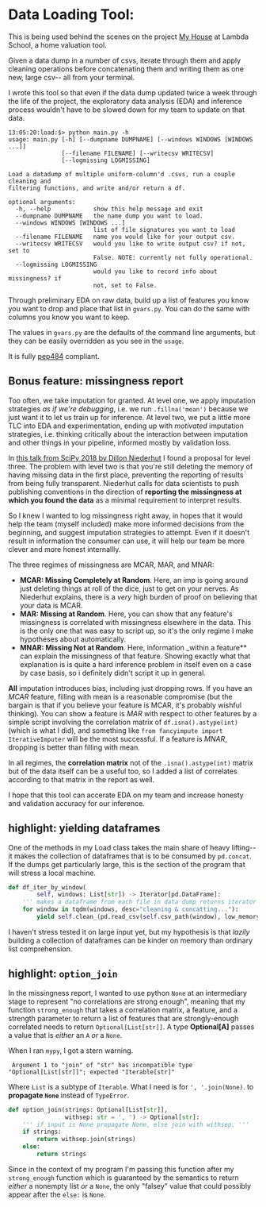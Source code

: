 # Data Loading Tool:

This is being used behind the scenes on the project [My
House](https://myhouse-6htfddism.now.sh/) at Lambda School, a home valuation
tool. 

Given a data dump in a number of csvs, iterate through them and apply cleaning
operations before concatenating them and writing them as one new, large csv-- all from
your terminal.

I wrote this tool so that even if the data dump updated twice a week through the
life of the project, the exploratory data analysis (EDA) and inference process
wouldn't have to be slowed down for my team to update on that data. 

```
13:05:20:load:$> python main.py -h
usage: main.py [-h] [--dumpname DUMPNAME] [--windows WINDOWS [WINDOWS ...]]
               [--filename FILENAME] [--writecsv WRITECSV]
               [--logmissing LOGMISSING]

Load a datadump of multiple uniform-column'd .csvs, run a couple cleaning and
filtering functions, and write and/or return a df.

optional arguments:
  -h, --help            show this help message and exit
  --dumpname DUMPNAME   the name dump you want to load.
  --windows WINDOWS [WINDOWS ...]
                        list of file signatures you want to load
  --filename FILENAME   name you would like for your output csv.
  --writecsv WRITECSV   would you like to write output csv? if not, set to
                        False. NOTE: currently not fully operational.
  --logmissing LOGMISSING
                        would you like to record info about missingness? if
                        not, set to False.
```

Through preliminary EDA on raw data, build up a list of features you know you want
to drop and place that list in `gvars.py`. You can do the same with columns you
know you want to keep. 

The values in `gvars.py` are the defaults of the command line arguments, but
they can be easily overridden as you see in the `usage`. 

It is fully [pep484](https://www.python.org/dev/peps/pep-0484/) compliant. 

## Bonus feature: missingness report

Too often, we take imputation for granted. At level one, we apply imputation
strategies _as if we're debugging_, i.e. we run `.fillna('mean')` because we just want it to let us train up for inference. At level two, we put a little more TLC into EDA and experimentation,
ending up with _motivated_ imputation strategies, i.e. thinking critically about the
interaction between imputation and other things in your pipeline, informed mostly by validation loss. 

In [this talk from SciPy 2018 by Dillon Niederhut](https://youtu.be/2gkw2T5jAfo) I found a proposal for
level three. The problem with level two is that you're
still deleting the memory of having missing data in the first place, preventing
the reporting of results from being fully transparent. Niederhut calls for data
scientists to push publishing conventions in the direction of **reporting the
missingness at which you found the data** as a minimal requirement to interpret
results. 

So I knew I wanted to log missingness right away, in hopes that it would help
the team (myself included) make more informed decisions from the beginning, and
suggest imputation strategies to attempt. Even if it doesn't result in
information the consumer can use, it will help our team be more clever and more
honest internallly. 

The three regimes of missingness are MCAR, MAR, and MNAR: 
- **MCAR: Missing Completely at Random**. Here, an imp is going around just
  deleting things at roll of the dice, just to get on your nerves. As Niederhut
  explains, there is a _very_ high burden of proof on believing that your data
  is MCAR. 
- **MAR: Missing at Random**. Here, you can show that any feature's missingness
  is correlated with missingness elsewhere in the data. This is the only one that was
  easy to script up, so it's the only regime I make hypotheses about
  automatically. 
- **MNAR: Missing Not at Random**. Here, information _within a feature** can
  explain the missingness of that feature. Showing exactly what that explanation
  is is quite a hard inference problem in itself even on a case by case basis,
  so i definitely didn't script it up in general. 
  
**All** imputation introduces bias, including just dropping rows. If you have an
_MCAR_ feature, filling with mean is a reasonable compromise (but the bargain is
that if you believe your feature is MCAR, it's probably wishful thinking). You
can show a feature is _MAR_ with respect to other features by a simple script
involving the correlation matrix of `df.isna().astype(int)` (which is what I did), and something like
`from fancyimpute import IterativeImputer` will be the most successful. If a
feature is _MNAR_, dropping is better than filling with mean. 

In all regimes, the **correlation matrix** not of the `.isna().astype(int)`
matrix but of the data itself can be a useful too, so I added a list of
correlates according to that matrix in the report as well. 

I hope that this tool can accerate EDA on my team and increase honesty and
validation accuracy for our inference. 

## highlight: yielding dataframes

One of the methods in my Load class takes the main share of heavy lifting-- it
makes the collection of dataframes that is to be consumed by `pd.concat`. If the
dumps get particularly large, this is the section of the program that will
stress a local machine. 

``` python
def df_iter_by_window(
        self, windows: List[str]) -> Iterator[pd.DataFrame]:
    ''' makes a dataframe from each file in data dump returns iterator'''
    for window in tqdm(windows, desc="cleaning & concatting..."):
        yield self.clean_(pd.read_csv(self.csv_path(window), low_memory=False))
```

I haven't stress tested it on large input yet, but my hypothesis is that _lazily_
building a collection of dataframes can be kinder on memory than ordinary list
comprehension. 

## highlight: `option_join` 
In the missingness report, I wanted to use python `None` at an intermediary stage to
represent "no correlations are strong enough", meaning that my function
`strong_enough` that takes a correlation matrix, a feature, and a strength
parameter to return a list of features that are strongly-enough correlated needs
to return `Optional[List[str]]`. A type **Optional[A]** passes a value that is
_either_ an `A` _or_ a `None`. 

When I ran `mypy`, I got a stern warning.

```
 Argument 1 to "join" of "str" has incompatible type "Optional[List[str]]"; expected "Iterable[str]"
```

Where `List` is a subtype of `Iterable`. What I need is for `', '.join(None)`.
to **propagate `None`** instead of `TypeError`.

``` python
def option_join(strings: Optional[List[str]],
                withsep: str = ', ') -> Optional[str]:
    ''' if input is None propagate None, else join with withsep. '''
    if strings:
        return withsep.join(strings)
    else:
        return strings
```

Since in the context of my program I'm passing this function after my
`strong_enough` function which is guaranteed by the semantics to return _either_
a nonempty list _or_ a `None`, the only "falsey" value that could possibly
appear after the `else:` is `None`.

``` python

```

